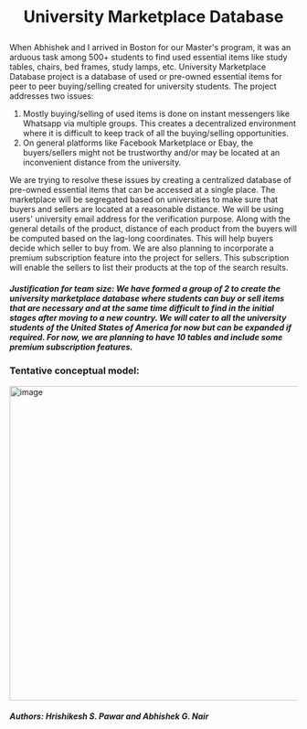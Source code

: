 # <p align="center"> University Marketplace Database

When Abhishek and I arrived in Boston for our Master's program, it was an arduous task among 500+ students to find used essential items like study tables, chairs, bed frames, study lamps, etc. University Marketplace Database project is a database of used or pre-owned essential items for peer to peer buying/selling created for university students. The project addresses two issues: 

1. Mostly buying/selling of used items is done on instant messengers like Whatsapp via multiple groups. This creates a decentralized environment where it is difficult to keep track of all the buying/selling opportunities. 
2. On general platforms like Facebook Marketplace or Ebay, the buyers/sellers might not be trustworthy and/or may be located at an inconvenient distance from the university.

We are trying to resolve these issues by creating a centralized database of pre-owned essential items that can be accessed at a single place. The marketplace will be segregated based on universities to make sure that buyers and sellers are located at a reasonable distance. We will be using users' university email address for the verification purpose. Along with the general details of the product, distance of each product from the buyers will be computed based on the lag-long coordinates. This will help buyers decide which seller to buy from. We are also planning to incorporate a premium subscription feature into the project for sellers. This subscription will enable the sellers to list their products at the top of the search results.

##### Justification for team size: We have formed a group of 2 to create the university marketplace database where students can buy or sell items that are necessary and at the same time difficult to find in the initial stages after moving to a new country. We will cater to all the university students of the United States of America for now but can be expanded if required. For now, we are planning to have 10 tables and include some premium subscription features.

### Tentative conceptual model:

<img width="550" alt="image" src="https://user-images.githubusercontent.com/16437115/192110432-68ea4fc5-12f7-49d2-bb6e-3df6b78671e6.png">



##### Authors: Hrishikesh S. Pawar and Abhishek G. Nair





